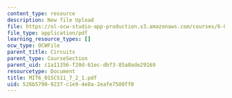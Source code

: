 ```yaml
---
content_type: resource
description: New file Upload
file: https://ol-ocw-studio-app-production.s3.amazonaws.com/courses/6-01sc-introduction-to-electrical-engineering-and-computer-science-i-spring-2011/526b57909237c1e94e8a2eafe7500ff0_MIT6_01SCS11_7_2_1.pdf
file_type: application/pdf
learning_resource_types: []
ocw_type: OCWFile
parent_title: Circuits
parent_type: CourseSection
parent_uid: c1a11356-f20d-61ec-dbf3-85a0ade29169
resourcetype: Document
title: MIT6_01SCS11_7_2_1.pdf
uid: 526b5790-9237-c1e9-4e8a-2eafe7500ff0
---
```


